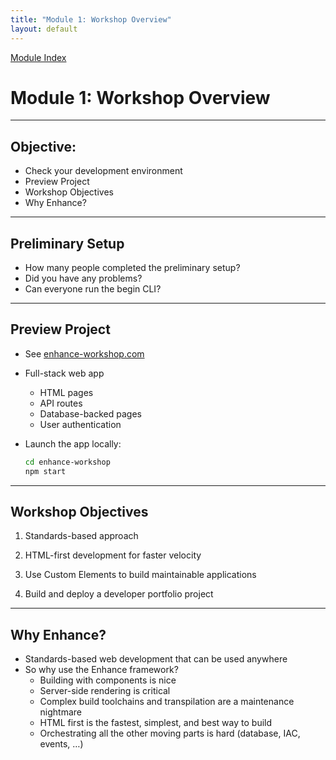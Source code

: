 ```yaml
---
title: "Module 1: Workshop Overview"
layout: default
---
```


[Module Index](/)


# Module 1: Workshop Overview

---
## Objective:

* Check your development environment
* Preview Project
* Workshop Objectives
* Why Enhance?

---

## Preliminary Setup

* How many people completed the preliminary setup?
* Did you have any problems?
* Can everyone run the begin CLI?

---
## Preview Project


* See [enhance-workshop.com](enhance-workshop.com)
* Full-stack web app
    * HTML pages
    * API routes
    * Database-backed pages
    * User authentication
* Launch the app locally:

  ```bash
  cd enhance-workshop
  npm start
  ```

---
## Workshop Objectives

1. Standards-based approach

2. HTML-first development for faster velocity
3. Use Custom Elements to build maintainable applications
4. Build and deploy a developer portfolio project


---
## Why Enhance?

* Standards-based web development that can be used anywhere
* So why use the Enhance framework?
    * Building with components is nice
    * Server-side rendering is critical
    * Complex build toolchains and transpilation are a maintenance nightmare
    * HTML first is the fastest, simplest, and best way to build
    * Orchestrating all the other moving parts is hard (database, IAC, events, …)
